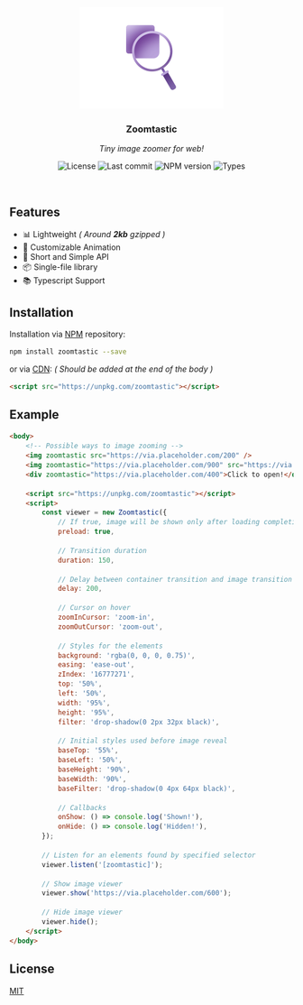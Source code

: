 <p align="center">
	<img src="https://raw.githubusercontent.com/Kirlovon/Zoomtastic/master/assets/logo.png" alt="Zoomtastic Logo" width="256">
</p>

<h3 align="center">Zoomtastic</h3>
<p align="center"><i>Tiny image zoomer for web!</i></p>

<p align="center">
	<img src="https://img.shields.io/github/license/Kirlovon/Zoomtastic.svg" alt="License">
	<img src="https://img.shields.io/github/last-commit/Kirlovon/Zoomtastic.svg" alt="Last commit">
	<img src="https://img.shields.io/npm/v/zoomtastic.svg" alt="NPM version">
	<img src="https://img.shields.io/npm/types/zoomtastic.svg" alt="Types">
</p>

<br>

## Features

-   📊 Lightweight _( Around ***2kb*** gzipped )_
-   📝 Customizable Animation
-   🥂 Short and Simple API
-   📦 Single-file library
-   📚 Typescript Support

## Installation

Installation via [NPM](https://www.npmjs.com/package/zoomtastic) repository:

```bash
npm install zoomtastic --save
```

or via [CDN](https://unpkg.com/): _( Should be added at the end of the body )_

```html
<script src="https://unpkg.com/zoomtastic"></script>
```

## Example

```html
<body>
	<!-- Possible ways to image zooming -->
	<img zoomtastic src="https://via.placeholder.com/200" />
	<img zoomtastic="https://via.placeholder.com/900" src="https://via.placeholder.com/300" />
	<div zoomtastic="https://via.placeholder.com/400">Click to open!</div>

	<script src="https://unpkg.com/zoomtastic"></script>
	<script>
		const viewer = new Zoomtastic({
			// If true, image will be shown only after loading completion
			preload: true,

			// Transition duration
			duration: 150,

			// Delay between container transition and image transition
			delay: 200,

			// Cursor on hover
			zoomInCursor: 'zoom-in',
			zoomOutCursor: 'zoom-out',

			// Styles for the elements
			background: 'rgba(0, 0, 0, 0.75)',
			easing: 'ease-out',
			zIndex: '16777271',
			top: '50%',
			left: '50%',
			width: '95%',
			height: '95%',
			filter: 'drop-shadow(0 2px 32px black)',

			// Initial styles used before image reveal
			baseTop: '55%',
			baseLeft: '50%',
			baseHeight: '90%',
			baseWidth: '90%',
			baseFilter: 'drop-shadow(0 4px 64px black)',

			// Callbacks
			onShow: () => console.log('Shown!'),
			onHide: () => console.log('Hidden!'),
		});

		// Listen for an elements found by specified selector
		viewer.listen('[zoomtastic]');

		// Show image viewer
		viewer.show('https://via.placeholder.com/600');

		// Hide image viewer
		viewer.hide();
	</script>
</body>
```

## License

[MIT](https://github.com/Kirlovon/Zoomtastic/blob/master/LICENSE)
